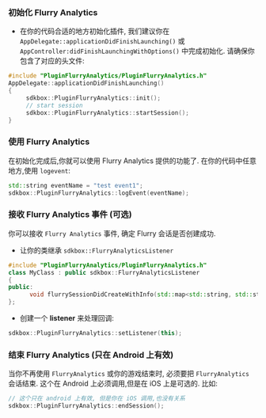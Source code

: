 ### 初始化 Flurry Analytics
* 在你的代码合适的地方初始化插件, 我们建议你在 `AppDelegate::applicationDidFinishLaunching()` 或 `AppController:didFinishLaunchingWithOptions()` 中完成初始化. 请确保你包含了对应的头文件:
```cpp
#include "PluginFlurryAnalytics/PluginFlurryAnalytics.h"
AppDelegate::applicationDidFinishLaunching()
{
     sdkbox::PluginFlurryAnalytics::init();
     // start session
     sdkbox::PluginFlurryAnalytics::startSession();
}
```

### 使用 Flurry Analytics
在初始化完成后,你就可以使用 Flurry Analytics 提供的功能了. 在你的代码中任意地方,使用 `logevent`:
```cpp
std::string eventName = "test event1";
sdkbox::PluginFlurryAnalytics::logEvent(eventName);
```

### 接收 Flurry Analytics 事件 (可选)
你可以接收 `Flurry Analytics` 事件, 确定 Flurry 会话是否创建成功.

* 让你的类继承 `sdkbox::FlurryAnalyticsListener`
```cpp
#include "PluginFlurryAnalytics/PluginFlurryAnalytics.h"
class MyClass : public sdkbox::FlurryAnalyticsListener
{
public:
      void flurrySessionDidCreateWithInfo(std::map<std::string, std::string>& info);
};
```

* 创建一个 __listener__ 来处理回调:
```cpp
sdkbox::PluginFlurryAnalytics::setListener(this);
```

### 结束 Flurry Analytics (只在 Android 上有效)
当你不再使用 `FlurryAnalytics` 或你的游戏结束时, 必须要把 `FlurryAnalytics` 会话结束. 这个在 Android 上必须调用,但是在 iOS 上是可选的. 比如:
```cpp
// 这个只在 android 上有效, 但是你在 iOS 调用,也没有关系
sdkbox::PluginFlurryAnalytics::endSession();
```
